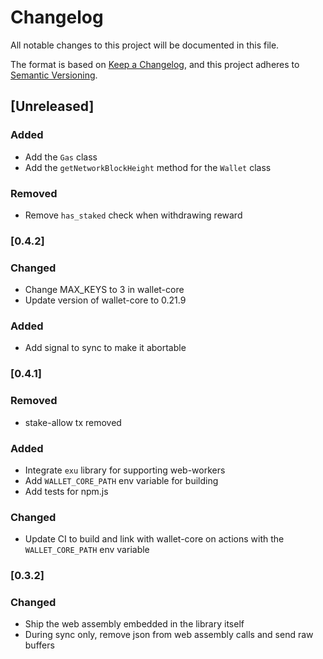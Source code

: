 # Changelog

All notable changes to this project will be documented in this file.

The format is based on [Keep a Changelog](https://keepachangelog.com/en/1.0.0/),
and this project adheres to [Semantic Versioning](https://semver.org/spec/v2.0.0.html).

## [Unreleased]

### Added

- Add the `Gas` class
- Add the `getNetworkBlockHeight` method for the `Wallet` class

### Removed

- Remove `has_staked` check when withdrawing reward

### [0.4.2]

### Changed

- Change MAX_KEYS to 3 in wallet-core
- Update version of wallet-core to 0.21.9

### Added

- Add signal to sync to make it abortable

### [0.4.1]

### Removed

- stake-allow tx removed

### Added

- Integrate `exu` library for supporting web-workers
- Add `WALLET_CORE_PATH` env variable for building
- Add tests for npm.js

### Changed

- Update CI to build and link with wallet-core on actions with the `WALLET_CORE_PATH` env variable

### [0.3.2]

### Changed

- Ship the web assembly embedded in the library itself
- During sync only, remove json from web assembly calls and send raw buffers
